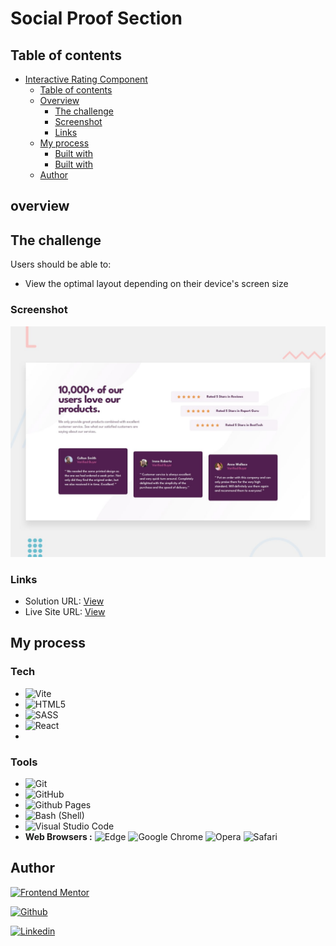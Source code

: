 # Social Proof Section

## Table of contents
- [Interactive Rating Component](#social-proof-section)
  - [Table of contents](#table-of-contents)
  - [Overview](#overview)
    - [The challenge](#the-challenge)
    - [Screenshot](#screenshot)
    - [Links](#links)
  - [My process](#my-process)
    - [Built with](#built-with) 
    - [Built with](#built-with) 
  - [Author](#author)
  




## overview

## The challenge
Users should be able to:
- View the optimal layout depending on their device's screen size





### Screenshot 
![Design preview for the Social Proof Section coding challenge](./design/desktop-preview.jpg)





### Links
- Solution URL: [View](./index.html)
- Live Site URL: [View](https:// )





## My process
### Tech 
- ![Vite](https://img.shields.io/badge/vite-%23646CFF.svg?style=for-the-badge&logo=vite&logoColor=white)
- ![HTML5](https://img.shields.io/badge/html5-%23E34F26.svg?style=for-the-badge&logo=html5&logoColor=white)   
- ![SASS](https://img.shields.io/badge/SASS-hotpink.svg?style=for-the-badge&logo=SASS&logoColor=white)
- ![React](https://img.shields.io/badge/react-%2320232a.svg?style=for-the-badge&logo=react&logoColor=%2361DAFB)
- 





### Tools
- ![Git](https://img.shields.io/badge/git-%23F05033.svg?style=for-the-badge&logo=git&logoColor=white)
- ![GitHub](https://img.shields.io/badge/github-%23121011.svg?style=for-the-badge&logo=github&logoColor=white)
-  ![Github Pages](https://img.shields.io/badge/github%20pages-121013?style=for-the-badge&logo=github&logoColor=white)
- ![Bash (Shell)](https://img.shields.io/badge/Terminal-%23121011.svg?style=for-the-badge&logo=gnu-bash&logoColor=white)  
- ![Visual Studio Code](https://img.shields.io/badge/Visual%20Studio%20Code-0078d7.svg?style=for-the-badge&logo=visual-studio-code&logoColor=white)
- **Web Browsers :**
![Edge](https://img.shields.io/badge/Edge-0078D7?style=for-the-badge&logo=Microsoft-edge&logoColor=white)   ![Google Chrome](https://img.shields.io/badge/Google%20Chrome-4285F4?style=for-the-badge&logo=GoogleChrome&logoColor=white)  ![Opera](https://img.shields.io/badge/Opera-FF1B2D?style=for-the-badge&logo=Opera&logoColor=white)   ![Safari](https://img.shields.io/badge/Safari-000000?style=for-the-badge&logo=Safari&logoColor=white)





## Author
  <a href="https://www.frontendmentor.io/profile/faleye"> ![Frontend Mentor](https://img.shields.io/badge/FEM%20Profile-f8f9f8?style=for-the-badge&logo=Frontend-Mentor&logoColor=black)
  </a>

  <a href="https://www.github.com/kore4lyf"> ![Github](https://img.shields.io/badge/Github%20Profile-131313?style=for-the-badge&logo=github&logoColor=white)
  </a>

  <a href="https://www.linkedin.com/in/kore4lyf">![Linkedin](https://img.shields.io/badge/linkedin%20Profile-%2300acee.svg?color=405DE6&style=for-the-badge&logo=linkedin&logoColor=white)
  </a>
  